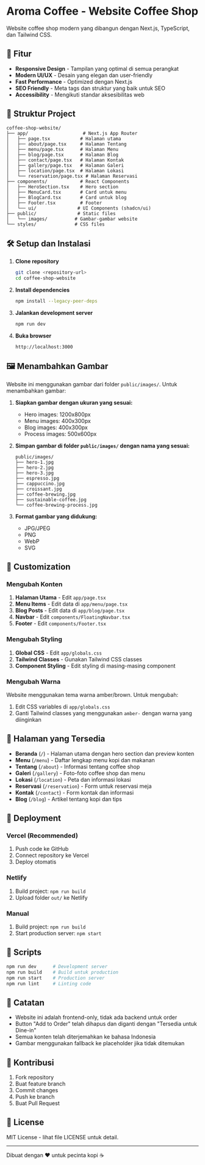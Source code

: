 # Aroma Coffee - Website Coffee Shop

Website coffee shop modern yang dibangun dengan Next.js, TypeScript, dan Tailwind CSS.

## 🚀 Fitur

- **Responsive Design** - Tampilan yang optimal di semua perangkat
- **Modern UI/UX** - Desain yang elegan dan user-friendly
- **Fast Performance** - Optimized dengan Next.js
- **SEO Friendly** - Meta tags dan struktur yang baik untuk SEO
- **Accessibility** - Mengikuti standar aksesibilitas web

## 📁 Struktur Project

```
coffee-shop-website/
├── app/                    # Next.js App Router
│   ├── page.tsx           # Halaman utama
│   ├── about/page.tsx     # Halaman Tentang
│   ├── menu/page.tsx      # Halaman Menu
│   ├── blog/page.tsx      # Halaman Blog
│   ├── contact/page.tsx   # Halaman Kontak
│   ├── gallery/page.tsx   # Halaman Galeri
│   ├── location/page.tsx  # Halaman Lokasi
│   └── reservation/page.tsx # Halaman Reservasi
├── components/            # React Components
│   ├── HeroSection.tsx    # Hero section
│   ├── MenuCard.tsx       # Card untuk menu
│   ├── BlogCard.tsx       # Card untuk blog
│   ├── Footer.tsx         # Footer
│   └── ui/               # UI Components (shadcn/ui)
├── public/               # Static files
│   └── images/          # Gambar-gambar website
└── styles/              # CSS files
```

## 🛠️ Setup dan Instalasi

1. **Clone repository**
   ```bash
   git clone <repository-url>
   cd coffee-shop-website
   ```

2. **Install dependencies**
   ```bash
   npm install --legacy-peer-deps
   ```

3. **Jalankan development server**
   ```bash
   npm run dev
   ```

4. **Buka browser**
   ```
   http://localhost:3000
   ```

## 🖼️ Menambahkan Gambar

Website ini menggunakan gambar dari folder `public/images/`. Untuk menambahkan gambar:

1. **Siapkan gambar dengan ukuran yang sesuai:**
   - Hero images: 1200x800px
   - Menu images: 400x300px
   - Blog images: 400x300px
   - Process images: 500x600px

2. **Simpan gambar di folder `public/images/` dengan nama yang sesuai:**
   ```
   public/images/
   ├── hero-1.jpg
   ├── hero-2.jpg
   ├── hero-3.jpg
   ├── espresso.jpg
   ├── cappuccino.jpg
   ├── croissant.jpg
   ├── coffee-brewing.jpg
   ├── sustainable-coffee.jpg
   └── coffee-brewing-process.jpg
   ```

3. **Format gambar yang didukung:**
   - JPG/JPEG
   - PNG
   - WebP
   - SVG

## 🎨 Customization

### Mengubah Konten

1. **Halaman Utama** - Edit `app/page.tsx`
2. **Menu Items** - Edit data di `app/menu/page.tsx`
3. **Blog Posts** - Edit data di `app/blog/page.tsx`
4. **Navbar** - Edit `components/FloatingNavbar.tsx`
5. **Footer** - Edit `components/Footer.tsx`

### Mengubah Styling

1. **Global CSS** - Edit `app/globals.css`
2. **Tailwind Classes** - Gunakan Tailwind CSS classes
3. **Component Styling** - Edit styling di masing-masing component

### Mengubah Warna

Website menggunakan tema warna amber/brown. Untuk mengubah:

1. Edit CSS variables di `app/globals.css`
2. Ganti Tailwind classes yang menggunakan `amber-` dengan warna yang diinginkan

## 📱 Halaman yang Tersedia

- **Beranda** (`/`) - Halaman utama dengan hero section dan preview konten
- **Menu** (`/menu`) - Daftar lengkap menu kopi dan makanan
- **Tentang** (`/about`) - Informasi tentang coffee shop
- **Galeri** (`/gallery`) - Foto-foto coffee shop dan menu
- **Lokasi** (`/location`) - Peta dan informasi lokasi
- **Reservasi** (`/reservation`) - Form untuk reservasi meja
- **Kontak** (`/contact`) - Form kontak dan informasi
- **Blog** (`/blog`) - Artikel tentang kopi dan tips

## 🚀 Deployment

### Vercel (Recommended)
1. Push code ke GitHub
2. Connect repository ke Vercel
3. Deploy otomatis

### Netlify
1. Build project: `npm run build`
2. Upload folder `out/` ke Netlify

### Manual
1. Build project: `npm run build`
2. Start production server: `npm start`

## 🔧 Scripts

```bash
npm run dev      # Development server
npm run build    # Build untuk production
npm run start    # Production server
npm run lint     # Linting code
```

## 📝 Catatan

- Website ini adalah frontend-only, tidak ada backend untuk order
- Button "Add to Order" telah dihapus dan diganti dengan "Tersedia untuk Dine-in"
- Semua konten telah diterjemahkan ke bahasa Indonesia
- Gambar menggunakan fallback ke placeholder jika tidak ditemukan

## 🤝 Kontribusi

1. Fork repository
2. Buat feature branch
3. Commit changes
4. Push ke branch
5. Buat Pull Request

## 📄 License

MIT License - lihat file LICENSE untuk detail.

---

Dibuat dengan ❤️ untuk pecinta kopi ☕ 